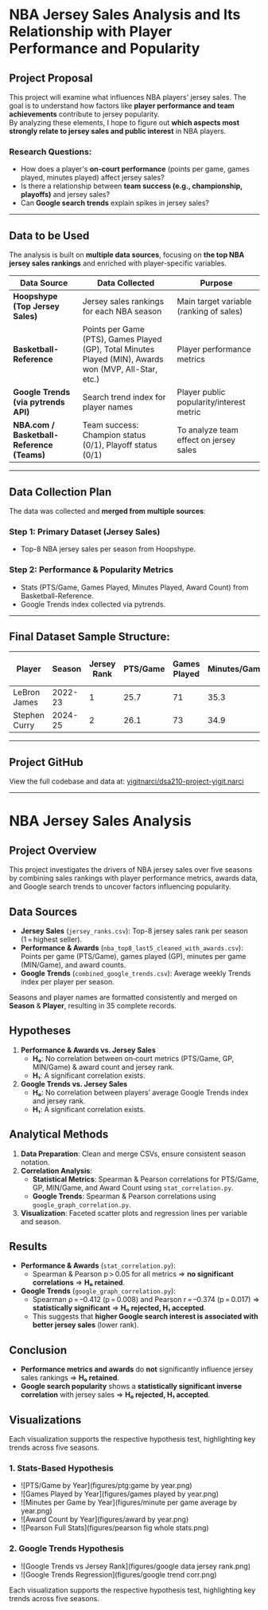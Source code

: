 # NBA Jersey Sales Analysis and Its Relationship with Player Performance and Popularity

## Project Proposal

This project will examine what influences NBA players' jersey sales. The goal is to understand how factors like **player performance and team achievements** contribute to jersey popularity.  
By analyzing these elements, I hope to figure out **which aspects most strongly relate to jersey sales and public interest** in NBA players.

### Research Questions:
- How does a player's **on-court performance** (points per game, games played, minutes played) affect jersey sales?
- Is there a relationship between **team success (e.g., championship, playoffs)** and jersey sales?
- Can **Google search trends** explain spikes in jersey sales?

---

## Data to be Used

The analysis is built on **multiple data sources**, focusing on **the top NBA jersey sales rankings** and enriched with player-specific variables.

| Data Source                                      | Data Collected                                      | Purpose                                         |
|--------------------------------------------------|-----------------------------------------------------|------------------------------------------------|
| **Hoopshype (Top Jersey Sales)**                 | Jersey sales rankings for each NBA season          | Main target variable (ranking of sales)       |
| **Basketball-Reference**                         | Points per Game (PTS), Games Played (GP), Total Minutes Played (MIN), Awards won (MVP, All-Star, etc.) | Player performance metrics                    |
| **Google Trends (via pytrends API)**             | Search trend index for player names               | Player public popularity/interest metric     |
| **NBA.com / Basketball-Reference (Teams)**      | Team success: Champion status (0/1), Playoff status (0/1) | To analyze team effect on jersey sales       |

---

## Data Collection Plan

The data was collected and **merged from multiple sources**:

### Step 1: **Primary Dataset (Jersey Sales)**
- Top-8 NBA jersey sales per season from Hoopshype.

### Step 2: **Performance & Popularity Metrics**
- Stats (PTS/Game, Games Played, Minutes Played, Award Count) from Basketball-Reference.
- Google Trends index collected via pytrends.

---

## Final Dataset Sample Structure:

| Player          | Season   | Jersey Rank | PTS/Game | Games Played | Minutes/Game | Award Count | Avg Google Trends |
|-----------------|----------|-------------|----------|----------------|----------------|---------------|--------------------|
| LeBron James    | 2022-23  | 1           | 25.7     | 71             | 35.3           | 3             | 21.5               |
| Stephen Curry   | 2024-25  | 2           | 26.1     | 73             | 34.9           | 0             | 20.2               |

---

## Project GitHub
View the full codebase and data at: [yigitnarci/dsa210-project-yigit.narci](https://github.com/yigitnarci/dsa210-project-yigit.narci)

---

# NBA Jersey Sales Analysis

## Project Overview
This project investigates the drivers of NBA jersey sales over five seasons by combining sales rankings with player performance metrics, awards data, and Google search trends to uncover factors influencing popularity.

## Data Sources
- **Jersey Sales** (`jersey_ranks.csv`): Top-8 jersey sales rank per season (1 = highest seller).
- **Performance & Awards** (`nba_top8_last5_cleaned_with_awards.csv`): Points per game (PTS/Game), games played (GP), minutes per game (MIN/Game), and award counts.
- **Google Trends** (`combined_google_trends.csv`): Average weekly Trends index per player per season.

Seasons and player names are formatted consistently and merged on **Season** & **Player**, resulting in 35 complete records.

## Hypotheses
1. **Performance & Awards vs. Jersey Sales**
   - **H₀**: No correlation between on‐court metrics (PTS/Game, GP, MIN/Game) & award count and jersey rank.
   - **H₁**: A significant correlation exists.
2. **Google Trends vs. Jersey Sales**
   - **H₀**: No correlation between players’ average Google Trends index and jersey rank.
   - **H₁**: A significant correlation exists.

## Analytical Methods
1. **Data Preparation**: Clean and merge CSVs, ensure consistent season notation.
2. **Correlation Analysis**:
   - **Statistical Metrics**: Spearman & Pearson correlations for PTS/Game, GP, MIN/Game, and Award Count using `stat_correlation.py`.
   - **Google Trends**: Spearman & Pearson correlations using `google_graph_correlation.py`.
3. **Visualization**: Faceted scatter plots and regression lines per variable and season.

## Results
- **Performance & Awards** (`stat_correlation.py`):
  - Spearman & Pearson p > 0.05 for all metrics ⇒ **no significant correlations** ⇒ **H₀ retained**.
- **Google Trends** (`google_graph_correlation.py`):  
  - Spearman ρ = –0.412 (p = 0.008) and Pearson r = –0.374 (p = 0.017) ⇒ **statistically significant** ⇒ **H₀ rejected, H₁ accepted**.  
  - This suggests that **higher Google search interest is associated with better jersey sales** (lower rank).

## Conclusion
- **Performance metrics and awards** do **not** significantly influence jersey sales rankings ⇒ **H₀ retained**.
- **Google search popularity** shows a **statistically significant inverse correlation** with jersey sales ⇒ **H₀ rejected, H₁ accepted**.

## Visualizations

Each visualization supports the respective hypothesis test, highlighting key trends across five seasons.

### 1. Stats-Based Hypothesis
- ![PTS/Game by Year](figures/ptg:game by year.png)
- ![Games Played by Year](figures/games played by year.png)
- ![Minutes per Game by Year](figures/minute per game average by year.png)
- ![Award Count by Year](figures/award by year.png)
- ![Pearson Full Stats](figures/pearson fig whole stats.png)

### 2. Google Trends Hypothesis
- ![Google Trends vs Jersey Rank](figures/google data jersey rank.png)
- ![Google Trends Regression](figures/google trend corr.png)


Each visualization supports the respective hypothesis test, highlighting key trends across five seasons.

